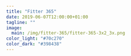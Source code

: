 ```yaml
---
title: "Fitter 365"
date: 2019-06-07T12:00:00+01:00
tagline: ""
image:
  main: /img/fitter-365/fitter-365-3x2_3x.png
color_light: "#70c270"
color_dark: "#398438"
---
```

